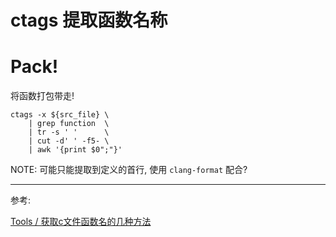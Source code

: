 # ctags 提取函数名称

# Pack!

将函数打包带走!

```shell
ctags -x ${src_file} \
    | grep function  \
    | tr -s ' '      \
    | cut -d' ' -f5- \
    | awk '{print $0";"}'
```

NOTE: 可能只能提取到定义的首行, 使用 `clang-format` 配合?

---

参考:

[Tools / 获取c文件函数名的几种方法](https://zhuanlan.zhihu.com/p/165451452)

